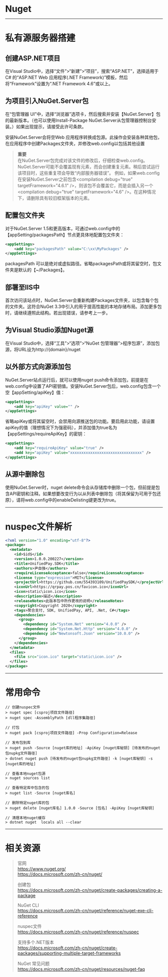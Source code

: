 <b style="font-size: 2em">Nuget</b>

---

# 私有源服务器搭建

## 创建ASP.NET项目

在Visual Studio中，选择“文件”>“新建”>“项目”，搜索“ASP.NET”，选择适用于 C# 的“ASP.NET Web 应用程序(.NET Framework)”模板，然后将“Framework”设置为“.NET Framework 4.6”或以上。

## 为项目引入NuGet.Server包

在“包管理器 UI”中，选择“浏览器”选项卡，然后搜索并安装【NuGet.Server】包的最新版本。（也可以使用Install-Package NuGet.Server从包管理器控制台安装。）如果出现提示，请接受此许可条款。

安装NuGet.Server会将空Web 应用程序转换成包源。此操作会安装各种其他包，在应用程序中创建Packages文件夹，并修改web.config以包括其他设置

> **重要**  
> 在NuGet.Server包完成对该文件的修改后，仔细检查web.config。NuGet.Server可能不会覆盖现有元素，而会创建重复元素。稍后尝试运行该项目时，这些重复项会导致“内部服务器错误”。 例如，如果web.config在安装NuGet.Server之前包含&lt;compilation debug="true" targetFramework="4.6.1" /&gt;，则该包不会覆盖它，而是会插入另一个 &lt;compilation debug="true" targetFramework="4.6" /&gt;。在这种情况下，请删除具有较旧框架版本的元素。

## 配置包文件夹

对于NuGet.Server 1.5和更高版本，可通过web.config中的【appSetting/packagesPath】节点更具体地配置包文件夹：

```xml
<appSettings>
    <add key="packagesPath" value="C:\xx\MyPackages" />
</appSettings>
```

packagesPath 可以是绝对或虚拟路径。省略packagesPath或将其留空时，包文件夹是默认的【~/Packages】。

## 部署至IIS中

首次访问该站点时，NuGet.Server会重新构建Packages文件夹，以包含每个包的文件夹。这符合NuGet 3.3中引入的用于提高性能的本地存储布局。添加更多包时，请继续遵照此结构。若出现错误，请参考上一步。

## 为Visual Studio添加Nuget源

在Visual Studio中，选择“工具”>“选项”>“NuGet 包管理器”>程序包源”，添加包源，将URL设为http://{domain}/nuget

## 以外部方式向源添加包

NuGet.Server站点运行后，就可以使用nuget push命令添加包，前提是在web.config中设置了API密钥值。安装NuGet.Server包后，web.config包含一个空【appSetting/apiKey】值：

```xml
<appSettings>
    <add key="apiKey" value="" />
</appSettings>
```

省略apiKey或将其留空时，会禁用向源推送包的功能。要启用此功能，请设置apiKey的值（理想情况下为强密码），并添加值为true名为【appSettings/requireApiKey】的密钥：

```xml
<appSettings>
    <add key="requireApiKey" value="true" />
    <add key="apiKey" value="xxxxxxxxxxxxxxxxxxxxxxxxxxxxxxxx" />
</appSettings>
```

## 从源中删除包

使用NuGet.Server时，nuget delete命令会从存储库中删除一个包，但前提是包含API密钥和注释。如果想要改变行为以从列表中删除包（将其保留为可用于包还原），请将web.config中的enableDelisting键更改为true。

---

# nuspec文件解析

```xml
<?xml version="1.0" encoding="utf-8"?>
<package>
  <metadata>
    <id>$id$</id>
    <version>1.0.0.200227</version>
    <title>UnifiedPay.SDK</title>
    <authors>尹自强</authors>
    <requireLicenseAcceptance>false</requireLicenseAcceptance>
    <license type="expression">MIT</license>
    <projectUrl>https://github.com/554393109/UnifiedPaySDK/</projectUrl>
    <iconUrl>https://qrpay.pos.cn/favicon.ico</iconUrl>
    <icon>static\icon.ico</icon>
    <description>描述</description>
    <releaseNotes>此版本包中所作更改的说明</releaseNotes>
    <copyright>Copyright 2020</copyright>
    <tags>聚合支付, SDK, UnifiedPay, API, .Net, C#</tags>
    <dependencies>
      <group>
        <dependency id="System.Net" version="4.0.0" />
        <dependency id="System.Net.Http" version="4.0.0" />
        <dependency id="Newtonsoft.Json" version="10.0.0" />
      </group>
    </dependencies>
  </metadata>
  <files>
    <file src="icon.ico" target="static\icon.ico" />
  </files>
</package>
```
---

# 常用命令

```text
// 创建nuspec文件
> nuget spec [csproj项目文件路径]
> nuget spec -AssemblyPath [dll程序集路径]

// 打包
> nuget pack [csproj项目文件路径] -Prop Configuration=Release

// 发布包到库
> nuget push -Source [nuget库的地址] -ApiKey [nuget库秘钥] [待发布的nuget包nupkg文件路径]
> dotnet nuget push [待发布的nuget包nupkg文件路径] -k [nuget库秘钥] -s [nuget库的地址]

// 查看本地nuget包源
> nuget sources list

// 查看特定库中包含的包
> nuget list -Source [nuget库名]

// 删除特定nuget库的包
> nuget delete [nuget库名] 1.0.0 -Source [包名] -ApiKey [nuget库秘钥]

// 清理本地nuget缓存
> dotnet nuget  locals all --clear
```

---

# 相关资源

> 官网  
> <https://www.nuget.org/>  
> <https://docs.microsoft.com/zh-cn/nuget/>
>
> 创建包  
> <https://docs.microsoft.com/zh-cn/nuget/create-packages/creating-a-package>
>
> NuGet CLI  
> <https://docs.microsoft.com/zh-cn/nuget/reference/nuget-exe-cli-reference>
>
> nuspec文件  
> <https://docs.microsoft.com/zh-cn/nuget/reference/nuspec>
>
> 支持多个.NET版本  
> <https://docs.microsoft.com/zh-cn/nuget/create-packages/supporting-multiple-target-frameworks>
>
> NuGet 常见问题  
> <https://docs.microsoft.com/zh-cn/nuget/resources/nuget-faq>

